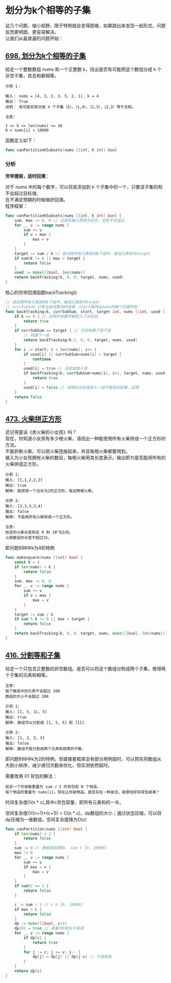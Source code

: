 # 划分为k个相等的子集
这几个问题，缩小视野、限于特例就会变得困难，如果跳出来发现一般形式，问题反而更明朗，更容易解决。  
让我们从最普遍的问题开始：
## [698. 划分为k个相等的子集](https://leetcode-cn.com/problems/partition-to-k-equal-sum-subsets)
给定一个整数数组  nums 和一个正整数 k，找出是否有可能把这个数组分成 k 个非空子集，其总和都相等。
```
示例 1：

输入： nums = [4, 3, 2, 3, 5, 2, 1], k = 4
输出： True
说明： 有可能将其分成 4 个子集（5），（1,4），（2,3），（2,3）等于总和。

注意:

1 <= k <= len(nums) <= 16
0 < nums[i] < 10000
```
函数定义如下：
```go
func canPartitionKSubsets(nums []int, k int) bool
```
### 分析
**穷举搜索，适时回溯**：

对于 nums 中的每个数字，可以将其添加到 k 个子集中的一个，只要该子集的和不会超过目标值;  
在不满足预期的时候做好回溯。  
程序框架：  
```go
func canPartitionKSubsets(nums []int, k int) bool {
	sum, max := 0, 0 // 注意到输入限制为非负，且和不会溢出
	for _, v := range nums {
		sum += v
		if v > max {
			max = v
		}
	}
	target := sum / k // 尝试把所有元素放到k个组中，每组元素和为target
	if sum%k != 0 || max > target {
		return false
	}
	used := make([]bool, len(nums))
	return backTracking(k, 0, 0, target, nums, used)
}
```
核心的穷举回溯函数backTracking()  
```go
// 尝试把所有元素放到k个组中，每组元素和为target
// currSubSum 记录当前组累加的结果，start指明从nums的哪个位置开始
func backTracking(k, currSubSum, start, target int, nums []int, used []bool) bool {
	if k == 0 { // 说明所有数字都放入了对应组
		return true
	}
	if currSubSum == target { // 已经构建了若干组
		// 构建下一组
		return backTracking(k-1, 0, 0, target, nums, used)
	}
	for i := start; i < len(nums); i++ {
		if used[i] || currSubSum+nums[i] > target {
			continue
		}
		used[i] = true // 当前值放入组
		if backTracking(k, currSubSum+nums[i], i+1, target, nums, used) {
			return true
		}
		used[i] = false // 说明将当前值放入一组不能得到结果，回溯
	}
	return false
}
```
## [473. 火柴拼正方形](https://leetcode-cn.com/problems/matchsticks-to-square)
还记得童话《卖火柴的小女孩》吗？  
现在，你知道小女孩有多少根火柴，请找出一种能使用所有火柴拼成一个正方形的方法。  
不能折断火柴，可以把火柴连接起来，并且每根火柴都要用到。  
输入为小女孩拥有火柴的数目，每根火柴用其长度表示。输出即为是否能用所有的火柴拼成正方形。  
```
示例 1:
输入: [1,1,2,2,2]
输出: true
解释: 能拼成一个边长为2的正方形，每边两根火柴。

示例 2:
输入: [3,3,3,3,4]
输出: false
解释: 不能用所有火柴拼成一个正方形。

注意:
给定的火柴长度和在 0 到 10^9之间。
火柴数组的长度不超过15。
```
即问题698中k为4的特例
```go
func makesquare(nums []int) bool {
    const k = 4
    if len(nums) < k {
        return false
    }
    sum, max := 0, 0
    for _, v := range nums {
        sum += v
        if v > max {
            max = v
        }
    }
    target := sum / k
    if sum % k != 0 || max > target {
        return false
    }
    return backTracking(k, 0, 0, target, nums, make([]bool, len(nums)))
}
```
## [416. 分割等和子集](https://leetcode-cn.com/problems/partition-equal-subset-sum)
给定一个只包含正整数的非空数组。是否可以将这个数组分割成两个子集，使得两个子集的元素和相等。  
```
注意:
每个数组中的元素不会超过 100
数组的大小不会超过 200

示例 1:
输入: [1, 5, 11, 5]
输出: true
解释: 数组可以分割成 [1, 5, 5] 和 [11].

示例 2:
输入: [1, 2, 3, 5]
输出: false
解释: 数组不能分割成两个元素和相等的子集.
```
即问题698中k为2的特例，但直接套框架会有部分用例超时，可以预先将数组从大到小排序，减少递归次数来优化，但实测依然超时。 
 
需要改用 01 背包的解法：

```
给定一个可装载重量为 sum / 2 的背包和 N 个物品，
每个物品的重量为 nums[i]。现在让你装物品，是否存在一种装法，能够恰好将背包装满？
```

时间复杂度O(n * c),其中c背包容量，即所有元素和的一半。

空间复杂度O((n+1)*(c+1)) = O(n * c)，dp数组的大小；通过状态压缩，可以将dp压缩为一维数组，空间复杂度降为O(c)

```go
func canPartition(nums []int) bool {
	if len(nums) < 2 {
		return false
	}
	sum := 0 // 根据题目限制， sum ∈ [0, 20000]
	max := 0
	for _, v := range nums {
		sum += v
		if max < v {
			max = v
		}
	}
	if sum%2 == 1 {
		return false
	}

	c := sum / 2 // c ∈ [0, 10000]
	if max > c {
		return false
	}
	dp := make([]bool, c+1)
	dp[0] = true // 容量为0相当于装满
	for _, v := range nums {
		if dp[c] {
			return true
		}
		for j := c; j >= v; j-- {
			dp[j] = dp[j] || dp[j-v] // 不装或装
		}
	}
	return dp[c]
}
```